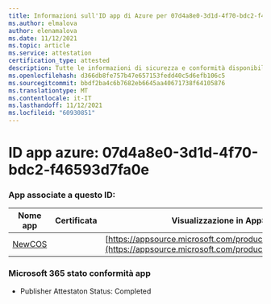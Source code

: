```yaml
---
title: Informazioni sull'ID app di Azure per 07d4a8e0-3d1d-4f70-bdc2-f46593d7fa0e
ms.author: elmalova
author: elenamalova
ms.date: 11/12/2021
ms.topic: article
ms.service: attestation
certification_type: attested
description: Tutte le informazioni di sicurezza e conformità disponibili per 07d4a8e0-3d1d-4f70-bdc2-f46593d7fa0e.
ms.openlocfilehash: d366db8fe757b47e657153fedd40c5d6efb106c5
ms.sourcegitcommit: bbdf2ba4c6b7682eb6645aa40671738f64105876
ms.translationtype: MT
ms.contentlocale: it-IT
ms.lasthandoff: 11/12/2021
ms.locfileid: "60930851"
---
```

# <a name="azure-app-id-07d4a8e0-3d1d-4f70-bdc2-f46593d7fa0e"></a>ID app azure: 07d4a8e0-3d1d-4f70-bdc2-f46593d7fa0e


### <a name="apps-associated-with-this-id"></a>App associate a questo ID:
| **Nome app** | **Certificata** | **Visualizzazione in AppSource** |
|--------------|---------------|-----------------------|
| [NewCOS](https://docs.microsoft.com/microsoft-365-app-certification/forward/WA200001104) |  | [https://appsource.microsoft.com/product/office/WA200001104](https://appsource.microsoft.com/product/office/WA200001104) |

### <a name="microsoft-365-app-compliance-status"></a>Microsoft 365 stato conformità app
- Publisher Attestaton Status: Completed

